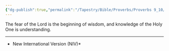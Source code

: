 ```yaml
---
{"dg-publish":true,"permalink":"/Tapestry/Bible/Proverbs/Proverbs 9_10/","title":"Proverbs 9:10","hide":true,"tags":["bible","bible-verse"],"dgHomeLink":true,"dgShowLocalGraph":true,"dgEnableSearch":true}
---
```



The fear of the Lord is the beginning of wisdom, and knowledge of the Holy One is understanding.

---
* New International Version (NIV)*